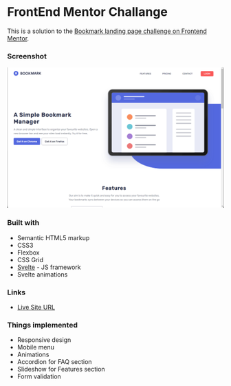# FrontEnd Mentor Challange

This is a solution to the [Bookmark landing page challenge on Frontend Mentor](https://www.frontendmentor.io/challenges/bookmark-landing-page-5d0b588a9edda32581d29158).

### Screenshot

![](bookmark-landing.png)

### Built with

- Semantic HTML5 markup
- CSS3
- Flexbox
- CSS Grid
- [Svelte](https://svelte.dev/) - JS framework
- Svelte animations

### Links

- [Live Site URL](https://bookmark-landing-svelte.netlify.app/)

### Things implemented

- Responsive design
- Mobile menu
- Animations
- Accordion for FAQ section
- Slideshow for Features section
- Form validation
